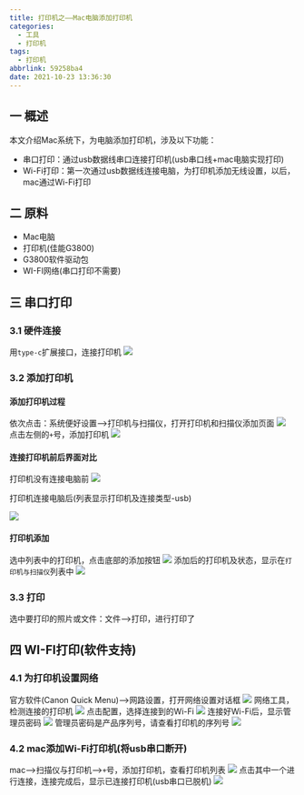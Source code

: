 ```yaml
---
title: 打印机之——Mac电脑添加打印机
categories:
  - 工具
  - 打印机
tags:
  - 打印机
abbrlink: 59258ba4
date: 2021-10-23 13:36:30
---
```

## 一 概述

本文介绍Mac系统下，为电脑添加打印机，涉及以下功能：

* 串口打印：通过usb数据线串口连接打印机(usb串口线+mac电脑实现打印)
* Wi-Fi打印：第一次通过usb数据线连接电脑，为打印机添加无线设置，以后，mac通过Wi-Fi打印

<!--more-->

## 二 原料

* Mac电脑
* 打印机(佳能G3800)
* G3800软件驱动包
* WI-FI网络(串口打印不需要)

## 三 串口打印

### 3.1 硬件连接

用`type-c`扩展接口，连接打印机
![][1]

### 3.2 添加打印机

#### 添加打印机过程

依次点击：系统便好设置——>打印机与扫描仪，打开打印机和扫描仪添加页面
![][2]
点击左侧的`+`号，添加打印机
![][3]

#### 连接打印机前后界面对比

打印机没有连接电脑前
![][4]

打印机连接电脑后(列表显示打印机及连接类型-usb)

![][5]

#### 打印机添加

选中列表中的打印机，点击底部的添加按钮
![][6]
添加后的打印机及状态，显示在`打印机与扫描仪`列表中
![][7]

### 3.3 打印

选中要打印的照片或文件：文件——>打印，进行打印了

## 四 WI-FI打印(软件支持)

### 4.1 为打印机设置网络

官方软件(Canon Quick Menu)——>网路设置，打开网络设置对话框
![][8]
网络工具，检测连接的打印机
![][9]
点击配置，选择连接到的Wi-Fi
![][10]
连接好Wi-Fi后，显示管理员密码
![][11]
管理员密码是产品序列号，请查看打印机的序列号
![][12]

### 4.2 mac添加Wi-Fi打印机(将usb串口断开)

mac——>扫描仪与打印机——>`+`号，添加打印机，查看打印机列表
![][13]
点击其中一个进行连接，连接完成后，显示已连接打印机(usb串口已脱机)
![][14]




[1]:https://jsd.onmicrosoft.cn/gh/PGzxc/CDN/blog-tools/printer-mac-device-connect-view.png
[2]:https://jsd.onmicrosoft.cn/gh/PGzxc/CDN/blog-image/mac-print-scanner.png
[3]:https://jsd.onmicrosoft.cn/gh/PGzxc/CDN/blog-tools/printer-mac-setting-add-button.png
[4]:https://jsd.onmicrosoft.cn/gh/PGzxc/CDN/blog-tools/printer-mac-connect-list-none.png
[5]:https://jsd.onmicrosoft.cn/gh/PGzxc/CDN/blog-tools/printer-mac-connect-list-device-usb.png
[6]:https://jsd.onmicrosoft.cn/gh/PGzxc/CDN/blog-tools/printer-mac-connect-list-device-usb-add.png
[7]:https://jsd.onmicrosoft.cn/gh/PGzxc/CDN/blog-tools/printer-mac-print-usb-on-list.png
[8]:https://jsd.onmicrosoft.cn/gh/PGzxc/CDN/blog-tools/printer-mac-software-net-settings.png
[9]:https://jsd.onmicrosoft.cn/gh/PGzxc/CDN/blog-tools/printer-mac-software-net-tools-device.png
[10]:https://jsd.onmicrosoft.cn/gh/PGzxc/CDN/blog-tools/printer-mac-software-net-tools-connect.png
[11]:https://jsd.onmicrosoft.cn/gh/PGzxc/CDN/blog-tools/printer-mac-software-net-tools-admin-password.png
[12]:https://jsd.onmicrosoft.cn/gh/PGzxc/CDN/blog-tools/printer-mac-printer-serial-no.png
[13]:https://jsd.onmicrosoft.cn/gh/PGzxc/CDN/blog-tools/printer-mac-connect-wifi-list.png
[14]:https://jsd.onmicrosoft.cn/gh/PGzxc/CDN/blog-tools/printer-mac-wifi-device-add.png